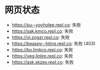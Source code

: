# 网页状态
- https://su--yoyholee.repl.co: 失败
- https://sak.kmco.repl.co: 失败
- https://vi.zogzr.repl.co: 失败
- https://beaspy--hting.repl.co: 失败 (403)
- https://ko.limkco.repl.co: 失败
- https://veg.linlim.repl.co: 失败
- https://ask.skzey.repl.co: 失败
